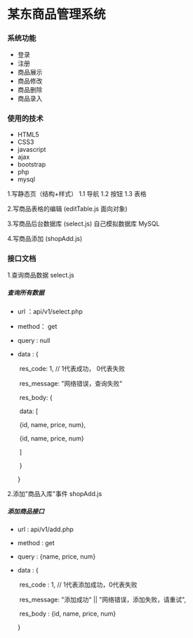 # 某东商品管理系统

### 系统功能

* 登录
* 注册
* 商品展示
* 商品修改
* 商品删除
* 商品录入

### 使用的技术

* HTML5
* CSS3
* javascript
* ajax
* bootstrap
* php
* mysql

1.写静态页（结构+样式）
    1.1 导航
    1.2 按钮
    1.3 表格

2.写商品表格的编辑 (editTable.js 面向对象)

3.写商品后台数据库 (select.js) 自己模拟数据库 MySQL

4.写商品添加 (shopAdd.js)


### 接口文档

1.查询商品数据 select.js
##### 查询所有数据

- url ：api/v1/select.php

- method： get

- query : null

- data : {

  ​	res_code: 1, // 1代表成功， 0代表失败

  ​	res_message: "网络错误，查询失败"

  ​	res_body: {

  ​		data: [

  ​			{id, name, price, num},

  ​			{id, name, price, num}

  ​		]

  ​	}

  }

2.添加"商品入库"事件  shopAdd.js
##### 添加商品接口

- url : api/v1/add.php

- method : get

- query : {name, price, num}

- data : {

  ​	res_code : 1, // 1代表添加成功，0代表失败

  ​	res_message:   "添加成功"  ||  "网络错误，添加失败，请重试",

  ​	res_body : {id, name, price, num}

  }
